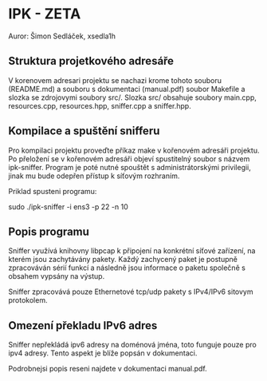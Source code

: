 # IPK - ZETA
Auror: Šimon Sedláček, xsedla1h

## Struktura projetkového adresáře
V korenovem adresari projektu se nachazi krome tohoto souboru (README.md) a souboru s
dokumentaci (manual.pdf) soubor Makefile a slozka se zdrojovymi soubory src/.
Slozka src/ obsahuje soubory main.cpp, resources.cpp, resources.hpp,
sniffer.cpp a sniffer.hpp.

## Kompilace a spuštění snifferu
Pro kompilaci projektu proveďte příkaz make v kořenovém adresáři projektu. Po přeložení se v kořenovém adresáři objeví spustitelný soubor s názvem ipk-sniffer. Program je poté nutné spouštět s administrátorskými privilegii, jinak mu bude odepřen přístup k síťovým rozhraním.

Priklad spusteni programu:

   sudo ./ipk-sniffer -i ens3 -p 22 -n 10


## Popis programu
Sniffer využívá knihovny libpcap k připojení na konkrétní síťové zařízení, na kterém jsou
zachytávány pakety. Každý zachycený paket je postupně zpracováván sérií funkcí a následně
jsou informace o paketu společně s obsahem vypsány na výstup.

Sniffer zpracovává pouze Ethernetové tcp/udp pakety s IPv4/IPv6 sitovym protokolem.

## Omezení překladu IPv6 adres
Sniffer nepřekládá ipv6 adresy na doménová jména, toto funguje pouze pro ipv4 adresy. Tento aspekt je blíže popsán v dokumentaci.


Podrobnejsi popis reseni najdete v dokumentaci manual.pdf.
